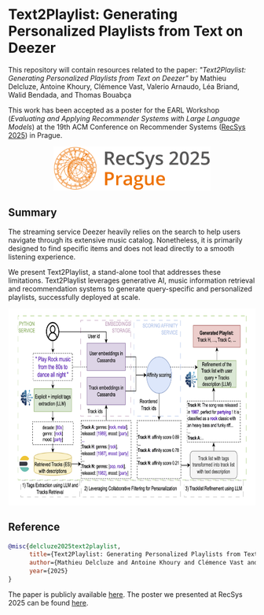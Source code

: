 # Text2Playlist: Generating Personalized Playlists from Text on Deezer

This repository will contain resources related to the paper: _"Text2Playlist: Generating Personalized Playlists from Text on Deezer"_ by Mathieu Delcluze, Antoine Khoury, Clémence Vast, Valerio Arnaudo, Léa Briand, Walid Bendada, and Thomas Bouabça

This work has been accepted as a poster for the EARL Workshop (_Evaluating and Applying Recommender Systems with Large Language Models_) at the 19th ACM Conference on Recommender Systems  ([RecSys 2025](https://recsys.acm.org/recsys25/)) in Prague.

<p align="center">
  <img height="90" src="figures/recsys25.png">
</p>

## Summary 

The streaming service Deezer heavily relies on the search to help users navigate through its extensive music catalog. Nonetheless, it is primarily designed to find specific items and does not lead directly to a smooth listening experience.

We present Text2Playlist, a stand-alone tool that addresses these limitations. Text2Playlist leverages generative AI, music information retrieval and recommendation systems to generate query-specific and personalized playlists, successfully deployed at scale.


<p align="center">
  <img height="400" src="figures/text2playlist.png">
</p>


## Reference

```BibTeX
@misc{delcluze2025text2playlist,
      title={Text2Playlist: Generating Personalized Playlists from Text on Deezer}, 
      author={Mathieu Delcluze and Antoine Khoury and Clémence Vast and Valerio Arnaudo and Léa Briand and Walid Bendada and Thomas Bouabça},
      year={2025}
}
```

The paper is publicly available [here](references/text2playlist_delcluze_2025.pdf). The poster we presented at RecSys 2025 can be found [here](references/poster_text2playlist_delcluze_2025.pdf).
